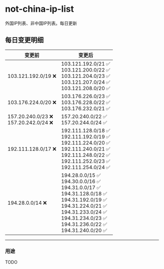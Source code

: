 # not-china-ip-list
外国IP列表、非中国IP列表。每日更新

每日变更明细
--------------------
|  变更前   | 变更后 |
|  ----  | ----  |
|  103.121.192.0/19 :x:  | 103.121.192.0/21 :white_check_mark: <br> 103.121.200.0/22 :white_check_mark: <br> 103.121.204.0/23 :white_check_mark: <br> 103.121.207.0/24 :white_check_mark: <br> 103.121.208.0/20 :white_check_mark: <br>  | 
|  103.176.224.0/20 :x:  | 103.176.226.0/23 :white_check_mark: <br> 103.176.228.0/22 :white_check_mark: <br> 103.176.232.0/21 :white_check_mark: <br>  | 
|  157.20.240.0/23 :x: <br> 157.20.242.0/24 :x: <br> | 157.20.240.0/22 :white_check_mark: <br> 157.20.244.0/24 :white_check_mark: <br>  | 
|  192.111.128.0/17 :x:  | 192.111.128.0/18 :white_check_mark: <br> 192.111.192.0/19 :white_check_mark: <br> 192.111.224.0/20 :white_check_mark: <br> 192.111.240.0/21 :white_check_mark: <br> 192.111.248.0/22 :white_check_mark: <br> 192.111.252.0/23 :white_check_mark: <br> 192.111.254.0/24 :white_check_mark: <br>  | 
|  194.28.0.0/14 :x:  | 194.28.0.0/15 :white_check_mark: <br> 194.30.0.0/16 :white_check_mark: <br> 194.31.0.0/17 :white_check_mark: <br> 194.31.128.0/18 :white_check_mark: <br> 194.31.192.0/19 :white_check_mark: <br> 194.31.224.0/21 :white_check_mark: <br> 194.31.233.0/24 :white_check_mark: <br> 194.31.234.0/23 :white_check_mark: <br> 194.31.236.0/22 :white_check_mark: <br> 194.31.240.0/20 :white_check_mark: <br>  | 

--------------------
### 用途
TODO
